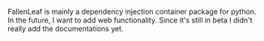 FallenLeaf is mainly a dependency injection container package for python. In the future, I want to add web functionality. Since it's still in beta I didn't really add the documentations yet.